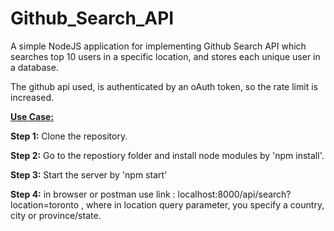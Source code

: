 # Github_Search_API

A simple NodeJS application for implementing Github Search API which searches top 10 users in a specific location, and stores each unique user in a database.

The github api used, is authenticated by an oAuth token, so the rate limit is increased. 

<ins>**Use Case:**<ins>

**Step 1:** Clone the repository.

**Step 2:** Go to the repostiory folder and install node modules by 'npm install'.

**Step 3:** Start the server by 'npm start'

**Step 4:** in browser or postman use link : localhost:8000/api/search?location=toronto  , 
                where in location query parameter, you specify a country, city or province/state. 

